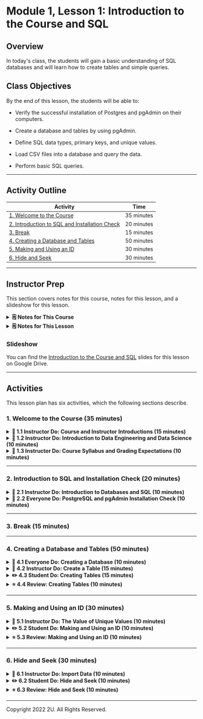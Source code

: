 # Module 1, Lesson 1: Introduction to the Course and SQL

## Overview

In today's class, the students will gain a basic understanding of SQL databases and will learn how to create tables and simple queries.

## Class Objectives

By the end of this lesson, the students will be able to:

* Verify the successful installation of Postgres and pgAdmin on their computers.

* Create a database and tables by using pgAdmin.

* Define SQL data types, primary keys, and unique values.

* Load CSV files into a database and query the data.

* Perform basic SQL queries.

---

## Activity Outline

| Activity | Time | 
| -- | -- | 
| [1. Welcome to the Course](#Section1) | 35 minutes |
| [2. Introduction to SQL and Installation Check](#Section2) | 20 minutes |
| [3. Break](#Section3) | 15 minutes |
| [4. Creating a Database and Tables](#Section4) | 50 minutes |
| [5. Making and Using an ID](#Section5) | 30 minutes |
| [6. Hide and Seek](#Section6) | 30 minutes |

---

## Instructor Prep

This section covers notes for this course, notes for this lesson, and a slideshow for this lesson.

<details>
 <summary><strong>🗒️ Notes for This Course</strong></summary>

* Welcome to the Netflix Pathways Advanced Data Science Bootcamp, the second in a series of bootcamp courses developed in partnership with Netflix. Remember that some students may not have taken the first course, Data Science Foundations Bootcamp, which covered exploratory data analysis and visualization by using Excel, Python and Pandas, Matplotlib, Plotly, and statistics. 

* In the first half of the course, the students will learn data engineering skills including, data modeling, basic and advanced SQL programming, then they'll learn how to extract and transform raw data and load the clean data into a database. Next, they'll learn to use PySpark and SparkSQL to analyze big data sets and build and test a ETL pipeline. Then, they'll apply what they have learned in the first half of the class by working in groups on a midterm project. 

* In the second half of the course, the students will learn how to make predictions, provide recommendations, and determine patterns or group data with machine learning algorithms, then they'll learn how to analyze numerical data, natural voice, text, and images using neural networks and learn how to process text and language using natural language processing (NLP). Then, they'll apply what they have learned in the course by working in groups on a final project. 

* The students have been given [pre-work instructions](https://coding-bootcamp-netflix-data-sci-adv-prework.readthedocs-hosted.com/en/latest) to installing the tools they'll need for the course through Canvas, which include, VS Code, Git, Git Bash (Windows only), pgAdmin and Postgres, Python, and Anaconda. We have set aside time in some lessons to check the installation of pgAdmin and Postgres in this lesson, and Anaconda in module 3.

* For each module, you’ll have a lesson plan (this document), activity folders to accompany each activity (including solved and unsolved versions of the activities), and slides to facilitate the presentation for the day. We encourage you to use the slideshow to help the students follow along with the activities and to engage those students whose learning styles are more visual.

* Feel free to distribute these slides to the students before or after class, but be aware that the **links to the slideshows** are for instructor use only. To distribute slide content to the students, please export the slides to a PDF file. You can then send the PDF to the students.

* It's important to set the right tone on the first day, so come to class prepared. We encourage you to practice aloud at home and to carefully think through your presentation. This doesn't mean that you need to memorize the lesson word for word, but you should be comfortable with the material. Be sure to develop a rapport with the class to establish a fun and inviting learning atmosphere. 

* The students will be able to download the unsolved versions of the activity files from Canvas. When the lesson plan calls for you to send files that the students don’t have access to in Canvas, we recommend that you use Slack to distribute the files.

* Have fun and enjoy the experience!

</details>

<details>
 <summary><strong>🗒️ Notes for This Lesson</strong></summary>

* In this lesson, a series of activities will introduce the students to programming with SQL by using Postgres and pgAdmin. Check in with the students during the student activities to assist those who appear frustrated or stuck. Remind them that SQL experience is highly valuable, so the steep learning curve is worth the effort.

* Before the break, there’s time for the instructional staff to help any students who had trouble installing Postgres and pgAdmin, or who have not yet installed them.

* **Important:** Be sure to send out the [installation instructions](Installation) to the students before today’s class. They will have time to install both in the [Introduction to SQL and Installation Check](#Section2) section.

</details>


### <a name="slideshow"></a> Slideshow

You can find the [Introduction to the Course and SQL](https://docs.google.com/presentation/d/1_0vDxhk26yRETmSIEZI1iSGLTIa80vDSYSLbZWBXChw/edit?usp=sharing) slides for this lesson on Google Drive.

---

## Activities

This lesson plan has six activities, which the following sections describe.

### 1. <a name="Section1"></a> Welcome to the Course (35 minutes)

<details>
  <summary><strong>📣 1.1 Instructor Do: Course and Instructor Introductions (15 minutes)</strong></summary>
<br>

In this section, there will be introductions from the university program director, instructor, and TAs.

After you and the TAs have introduced yourselves, ask each student to introduce themselves. Keep things lighthearted yet respectful as the students share their backgrounds.

</details>

<details>
  <summary><strong>📣 1.2 Instructor Do: Introduction to Data Engineering and Data Science (10 minutes)</strong></summary>
<br>

After the introductions, begin the lesson by briefly reviewing the past 20 years of data science in industry. Using the slides, cover the following points:

* In the past 20 years, the collection, storage, and analysis of data has accelerated and changed tremendously. So much is different that it doesn't even make sense for us to focus on anything data-related before the early 2000s.

  * From the early 2000s to the 2010s, data science seemed like a free-for-all. Everyone had their favorite language, tool kit, proprietary data solution, analysis pipeline, and more.

  * During this time, data scientists used whichever language had the most robust solution. They often needed multiple programming languages to complete a simple data workflow. For example, a data scientist might have started with a Java or R script to manipulate Structured Query Language (SQL) queries, moved to a C or C++ program to perform statistical modeling, and then gone back to Java or R (which at the time were cutting-edge technology) to create a visualization or generate a report.

  * Collaborative, open-community forums for programmers, such as Stack Overflow, did not exist. Programmers would spend hours reviewing documentation and then testing every step of the way.

  * As of 2020, these top 20 skills include computer science, data modeling, data science (data scientists), natural language processing (or NLP), data visualization, data management, machine learning, data structure, deep learning, analytics, Python, computer vision, SQL, predictive modeling, statistical modeling, big data, neural networks, data mining, and artificial intelligence.

</details>

<details>
  <summary><strong>📣 1.3 Instructor Do: Course Syllabus and Grading Expectations (10 minutes)</strong></summary>
<br>

After reviewing the evolution of data science over the past 20 years, go through the course syllabus and establish the expectations:

* This course covers all the relevant skills and techniques currently used in tech industry jobs. The students will gain understanding and proficiency through:

  * In-class programming exercises

  * Take-home assignments and unit assessments

  * Midterm and final portfolio group projects

* In addition to technical, statistical, machine learning, and database design skills, this course will also cover critical soft skills, including:

  * Collaborative design and Agile software development using Git and GitHub.

  * Technical presentation and public speaking skills

Next, review the course structure, which comprises:

* Take-home assignments after every module, except during project weeks

* A midterm and a final project

**Note:** We recommend that you make each assignment due 48 hours after the end of its module. Make each unit assessment due by the end of the week that you assign it.

Send out the [current course syllabus](Resources/Non-branded_Syllabus-NFLX_Pathways_Advanced_Data_Science_Boot_Camp.pdf) to the students.

Review the high-level descriptions and objectives of each module.

* The following factors will determine the grades for the course:

  * Attendance and participation (10%)

  * 11 assignments, with pass/fail grading (20%)

    * Each assignment will have its own grading rubric.

      **Note:** You can open the [Data Modeling Rubric](Resources/Data_Modeling_Rubric.pdf) and review the grading scheme.

    * Let the students know that they’ll get a PDF of the rubric in the assignment folder in Canvas. 

    * Point out that the students can get partial credit points for each graded deliverable. The instructor or grader will enter the partial credit points in the Points column.

  * Four unit assessments (20%)

    * Each assessment is graded on a scale of 50 points and will be pass/fail, with passing being greater than or equal to 35 points.

  * Project participation and deliverables (50%)

    **Note:** The project grade is based on project submission and group presentation criteria.

    * The midterm project is worth 20% of a student's total grade.

      * [Midterm Project Grading Rubric](Resources/Midterm_Project_Grading_Rubric.pdf)

    * The final project is worth 30% of a student's total grade.

      * [Final Project Grading Rubric](Resources/Final_Project_Grading_Rubric.pdf) 

Review each rubric, and then point out a sampling of criteria that will be used to grade the students’ submissions.

</details>

---

### 2. <a name="Section2"></a> Introduction to SQL and Installation Check (20 minutes)

<details>
  <summary><strong>📣 2.1 Instructor Do: Introduction to Databases and SQL (10 minutes)</strong></summary>

* Vast amounts of data are generated and stored every day. Because of the speed, size, and dynamic nature of this data, companies and other organizations need tools to store and access the data in an organized way. Databases can store and organize large amounts of data, which then makes it possible to analyze the data.

* **SQL** is a query language that was designed to help manage and analyze data in databases. It can also be used with programming languages like Python to build applications that interact with databases. SQL has become a standard language for people that work with data.

 * Databases are similar to CSV files in that they’re designed to store, access, and analyze data. 

* Databases offer a wide range of benefits. These include the ability to handle vast amounts of data spread across many computers and networks.

* The two most commonly used types are relational databases and NoSQL databases.

  * **Relational databases** are the most mature of all the database structures. In a relational database, every piece of information has a relationship to every other piece. Additionally, a relational database stores data records as tables, with every table consisting of rows and columns. The rows in a single table relate to each other via a **primary key**. The tables relate to each other via a **foreign key**. Because of the formal organizational structure of relational databases, we can understand and navigate them by using SQL.

  * Instead of keeping data in tables, a **NoSQL database** uses a simpler, horizontal design. One of the most popular forms of NoSQL databases, MongoDB, holds data in **documents**. When a document is added to the database, MongoDB assigns it an identification number, or **key**. The key allows us to access that document. Because of its less rigid structure, some people consider NoSQL databases to be more flexible than relational databases. And NoSQL databases often respond faster to queries. The downside is that the lack of a rigid structure can more easily create duplicated, messy, or missing data.

* Although NoSQL databases are popular, no database structure comes close to the popularity of relational databases and the SQL language.

* In this unit, we’ll work with a specific type of relational database called PostgreSQL. All relational databases and SQL languages are similar, so the concepts you’ll learn in this SQL unit can apply to any relational database, including SQLite, MySQL, and more.

* In a professional environment, you'll likely access databases via the organization's computer network or the Internet. On a small scale, such as our classroom setting or a small tech company, you may find databases stored on a single computer. With larger companies that create and manage more data, you will likely see databases stored in a cloud infrastructure, like Amazon Web Services (AWS), Microsoft Azure, or Google Cloud Platform (GCP). 


#### What Is SQL?

* SQL (either pronounced as "sequel" or by reading each letter individually as "S-Q-L") stands for Structured Query Language. It’s a powerful programming tool that enables us to create, populate, manipulate, and access databases.

* Using SQL we can search and analyze data stored in tables on a server, much like using Microsoft Excel to search and analyze data stored in spreadsheets.

* In this unit, we'll use the following tools:
  
  * PostgreSQL (usually referred to as "Postgres") is a relational database system that uses the SQL language.
  
  * pgAdmin is a tool that provides a visual interface for managing databases. We'll first set up pgAdmin to connect to our PostgreSQL database, and then use it to write SQL queries to analyze data in our database.

* Send out the [SQL Reference Guide](../Supplemental/SQL_reference_guide.pdf) for the students to use as a reference during the activities.

</details>

<details>
  <summary><strong>🎉 2.2 Everyone Do: PostgreSQL and pgAdmin Installation Check (10 minutes)</strong></summary>

Now that we've covered some basics of databases and SQL, we'll check that everyone has installed PostgreSQL and pgAdmin on their computers.

#### Installation of Postgres and pgAdmin on Local Machine Demonstration

* Send out the installation instructions for both Windows and Mac to all students. The students should follow the installation instructions for their operating system:

    * [Mac Installation Instructions](Installation/pgAdmin_and_Postgres_for_Mac.md)

    * [Windows Installation Instructions](Installation/pgAdmin_and_Postgres_for_Windows.md)

* Send out the PostgreSQL download link to all students. This linked page contains downloads for both operating systems:

    * [PostgreSQL Download](https://www.enterprisedb.com/downloads/postgres-postgresql-downloads)

* Let the students know that we’ll be downloading the latest version of PostgreSQL 12 server, which also installs the latest compatible version of pgAdmin. 

* Point out the correct download buttons for Windows and Mac operating systems:

    ![A screenshot shows the Postgres version download options.](Images/postgres_download.png)

* Tell the students to include all the optional components except for **Stack Builder** when they are installing components from their Postgres download file.

* Tell the students to follow the remaining steps in the installation README to configure their password and ports. Encourage the students to use the default settings, which are suitable for our purposes.

Confirm that all students have completed this process. Address any issues and questions before moving on.

</details>

---

### 3. <a name="Section3"><a name="Break"></a> Break (15 minutes)

---

### 4. <a name="Section4"></a>Creating a Database and Tables (50 minutes)

<details>
  <summary><strong>🎉 4.1 Everyone Do: Creating a Database (10 minutes)</strong></summary>
<br>

* Use the slides(#slideshow) to show the students how to create a database in pgAdmin.

  * Open pgAdmin in a new browser window and ensure that everyone is able to follow along and view their PostgreSQL server in the pgAdmin user interface.

    ![””](Images/browser-view.png)

* Demonstrate the steps to create a database by using pgAdmin.

  * In the pgAdmin editor, right-click the newly established server to create a new database.

  * From the menu, select Create, and then select Database to create a new database.

    ![””](Images/create_database.png)

  * Enter “animals_db” as the database name. Make sure that the owner is set as “postgres” (default setting), and then click Save.

    ![””](Images/animals_db.png)

* At this point, show the students that there is a new database listed in the left-hand menu. Explain that pgAdmin is not yet connected to the new database, `animals_db`. Clicking `animals_db` will initiate a connection from pgAdmin to the database.

  ![””](Images/new_db.png)

* Answer any questions before moving on.

</details>

<details>
  <summary><strong>📣 4.2 Instructor Do: Create a Table (15 minutes)</strong></summary>

* Now that we have created a database on the server, it's time to explore SQL and start creating tables within the new database!

* Use the slides to assist the students in understanding how to create tables in SQL.

* There are two options for creating tables in pgAdmin: (1) Run a SQL query that contains the table schema, or (2) create the table by using pgAdmin menus. 

* First, demonstrate how to create a table by using a SQL query. 

  * From the left-hand menu in pgAdmin, right-click animals_db and select Query Tool.

    ![””](Images/query_tool.png)

    **Note:** You can also select the Query Tool from the Tools dropdown menu at the top of the screen.

    ![””](Images/tool_dropdown.png)

  * Tell the students that you will demonstrate how to access the code editor.

  * Type the following lines of code while explaining each line:

    ```sql
    CREATE TABLE people (
      name VARCHAR(30) NOT NULL,
      has_pet BOOLEAN DEFAULT false,
      pet_type VARCHAR(10) NOT NULL,
      pet_name VARCHAR(30),
      pet_age INT
    );
    ```

    * `CREATE TABLE people (<COLUMNS>);` creates a table called `people` with the columns listed within the parentheses.

    * `name VARCHAR(30) NOT NULL` creates a `name` column that holds character strings of up to 30 characters. The column will not allow null fields.

    * The `NOT NULL` constraint requires you to specify a value for every row in the column.

    * `pet_type VARCHAR(10) NOT NULL` creates a `pet_type` in the same manner that the `name` column is created. The only difference is the number of characters allowed in the column.

    * `has_pet BOOLEAN DEFAULT false` creates a `has_pet` column that holds either true or false values. Here, we've set the default value to false.

    * `pet_name VARCHAR(30)` creates a `pet_name` column that holds character strings of up to 30 characters and will allow null values.

    * `pet_age INT` creates a `pet_age` column that holds integers.

    * **Note:** Be sure to point out that a semicolon marks the end of a SQL statement. You can run multiple SQL statements at the same time If you separate them with semicolons. 
    
* **Important:** Avoid the use of spaces or capital letters in table names or column names in Postgres (and other versions of SQL). SQL requires you to place double quotes around any names with capital letters or spaces, and it is easy to forget them when you are writing queries.

  * After reviewing the code, click the play icon to run the script.

    ![””](Images/run_arrow.png)

  * Point out that the Messages tab at the bottom of the screen shows that the "CREATE TABLE" function was successful.  

* Next, demonstrate how to create a table by using pgAdmin menus. 

  * In pgAdmin, right-click “animals_db,” scroll down to and select “Tables,” select “Create,” and then select “Table.”

    ![””](Images/create_table_pgAdmin.png)

  * In the "Create Table" menu, add the name of your table. 

    ![””](Images/add_table_name.png)

  * Next, add a column via the following steps.

   * Click the "Columns" tab.

   * Click the "+" sign.

   * Enter the name of the column.

   * Select the data type from the drop-down menu options

   * Select any additional parameters, such as the length of the data type, whether it is null, and if it is a primary key.

    ![””](Images/adding_columns_manually.png)

  * Demonstrate creating all columns so that the "owners" table looks like the following image:

    ![The complete owners table.](Images/pgAdmin_owners_table.png)

  * Send out the following [pgAdmin table dialog documentation](https://www.pgadmin.org/docs/pgadmin4/development/table_dialog.html) on how to create or modify tables manually in pgAdmin.

* Finally, demonstrate that the structure of a "people" table can be visualized by typing and running `SELECT * FROM people;` below the table creation code in the query editor.

* When we run all the code in the query editor and include our SELECT statement, pgAdmin displays an error message: `ERROR:  relation "people" already exists`. 

  * Explain that SQL data is persistent, meaning that it is not deleted or overwritten when we run identical commands. When we create a database or table with a name identical to one that already exists, an error message will tell us that the database or table already exists.

  * Ask the class how to avoid this kind of error. The students may respond that they can simply delete the offending line of code and then run the commands again. Explain that while this method would work, deleting working code is not a best practice.

  * Show the class an alternative method: Highlight the lines of code to run, and then click the play icon to run only the highlighted selection. This method of running SQL code is preferable to deleting previous code.

    ![Running a select statement in pgAdmin.](Images/Select.png)

    * Tell the students that other methods include opening a new query window or commenting out any lines that shouldn't be run again. Feel free to show students the "Command + /" and "Control + /" comment shortcuts for macOS and Windows, respectively.

  * Explain that using the asterisk in the `SELECT * FROM people;` statement selects all columns from the table.

* Next, type the following code while explaining each line.

  ```sql
  INSERT INTO people (name, has_pet, pet_type, pet_name, pet_age)
  VALUES ('Jacob', true, 'dog', 'Misty', 10),
    ('Ahmed', true, 'rock', 'Rockington', 100),
    ('Peter', true, 'cat', 'Franklin', 2),
    ('Dave', true, 'dog', 'Queso', 1);

  SELECT *
  FROM people;
  ```

  * This code operates as it is read: it inserts data into the `people` table and then specifies the columns in which data will be entered.

  * The `VALUES` line places the data contained in the parentheses into the corresponding columns listed after the `INSERT INTO` statement.

  * We have to use single quotation marks instead of double quotes for inserting strings. Remind the class that double quotes are for referencing table and column names with capital letters, spaces, and other characters. Using double quotation marks here will result in errors.

  * Next, we add values in parentheses in the exact order as the table schema. If a value is not present, we can use `NULL` or empty quotes to avoid errors.

  * Commas separate each row of tuples that we insert into the table so that multiple rows may be inserted in a single query. A missing comma at the end of a tuple will produce an error.

* Use the following code to query the table, extracting only the `pet_name`.

  ```sql
  SELECT pet_name
  FROM people;
  ```

  * Explain that specifying a column name in the `SELECT` statement will return only the data contained in that field.

* Filter the queried data to display only dogs younger than five years old.

  ```sql
  SELECT pet_type, pet_name
  FROM people
  WHERE pet_type = 'dog'
  AND pet_age < 5;
  ```

* Explain the following points:

  * The `SELECT` clause can specify more than one column.

  * We filter data by using additional clauses such as `WHERE` and `AND`.

  * The `WHERE` clause will extract only the data that meets the condition specified. `AND` adds a second condition to the original clause, further refining the query.

  * Point out that in SQL, we use a single equal sign to make a comparison. This is different from Python, where comparisons are done with a double equals (`==`) sign. 

* Slack out the [creating_tables.sql](Activities/02-Ins_Creating_Tables/Solved/creating_tables.sql) file for the students to refer to later.

* Answer any questions before moving on.

</details>

<details>
  <summary><strong>✏️ 4.3 Student Do: Creating Tables (15 minutes)</strong></summary>

* Use the slides to present this activity to the class.

* In this activity, the students will use pgAdmin to re-create and query a table.

* **File:**

  * [README.md](Activities/03-Stu_Creating_Tables/README.md)

</details>

<details>
  <summary><strong>⭐ 4.4 Review: Creating Tables (10 minutes)</strong></summary>

* Use the slides to assist you in reviewing the activity.

* Slack out the solution file to the students, open the file, and then copy the solution SQL code prior to starting the review:

  * [stu_creating_tables.sql](Activities/03-Stu_Creating_Tables/Solved/stu_creating_tables.sql)

* Create a new database named `city_info` in pgAdmin. Use the query tool to copy and paste the solution from `stu_creating_tables.sql`. Alternatively, you can live-code the solution.

  * Remind the students that they must specify the data type for each column when creating a new table.

    ```sql
    CREATE TABLE cities (
      city VARCHAR(30) NOT NULL,
      state VARCHAR(30) NOT NULL,
      population INT
    );
    ```

* Insert multiple rows of data into the new table.

  * Point out to the students that we specify each column in the `INSERT INTO` clause, and we insert the values in the same order.

  * To make the code easier to read, we should place each row of values on its own line, separated by a comma.

    ```sql
    INSERT INTO cities (city, state, population)
    VALUES ('Alameda', 'California', 79177),
      ('Mesa', 'Arizona', 496401),
      ('Boerne', 'Texas', 16056),
      ('Anaheim', 'California', 352497),
      ('Tucson', 'Arizona', 535677),
      ('Garland', 'Texas', 238002);
    ```

* Next, create a query to view the data using the `SELECT` clause.

  ```sql
  SELECT *
  FROM cities;
  ```

  * Point out the syntax. Even though the code can fit on a single line, we've split it up over two lines. When we create more advanced queries, this practice makes the code easier to read.

* Using the `SELECT` clause again, query the data to return only the cities in the table.

  ```sql
  SELECT city
  FROM cities;
  ```

* Explain to the students that the first bonus question incorporates a `WHERE` clause, which further filters the data.

  * The `WHERE` clause allows us to search for specific data within a database. In this case, we are extracting only the records that meet the specified condition.

  * In the line `WHERE state = 'Arizona';` we are specifying Arizona in the state column.

    ```sql
    SELECT city, state
    FROM cities
    WHERE state = 'Arizona';
    ```

* Demonstrate the solution to the second bonus question.

  * Point out that the `WHERE` clause is highly customizable, such as with the use of the `<` operator.

    ```sql
    SELECT *
    FROM cities
    WHERE population < 100000;
    ```

* Go through the solution to the third and final bonus question.

  * We can filter queries even further with the `AND` clause. This clause allows us to specify more than one condition in the query.

    ```sql
    SELECT *
    FROM cities
    WHERE population < 100000
    AND state = 'California';
    ```

* Slack out the [stu_creating_tables.sql](Activities/03-Stu_Creating_Tables/Solved/stu_creating_tables.sql) solution for the students to refer to later.

* Answer any questions before moving on.

</details>

---

### 5. <a name="Section5"></a> Making and Using an ID (30 minutes)

<details>
  <summary><strong>📣 5.1 Instructor Do: The Value of Unique Values (10 minutes)</strong></summary>

* Use the slides to introduce the class to Unique Values.

* **File:** [values_of_uniques.sql](Activities/04-Ins_Values_of_Uniques/Solved/values_of_uniques.sql)

* Using the `people` table from the `animals_db` database, insert the duplicate data below into the table and then visualize the table with the new information.

  ```sql
  INSERT INTO people (name, has_pet, pet_type, pet_name, pet_age)
  VALUES ('Ahmed', true, 'rock', 'Rockington', 100);

  SELECT *
  FROM people;
  ```

  * Duplicate data is a real-world occurrence (and an eyesore). Demonstrate how to remove the rows containing the string `Ahmed` in the `name` column.

    ```sql
    DELETE FROM people
    WHERE name = 'Ahmed';
    ```

  * The duplicate was deleted, but so was the original row. Tell the class that this happened because *all* rows that match the where clause were deleted.

  * The name Ahmed appears twice in the table, so SQL assumes that we want to delete every row containing this name. SQL doesn't understand that we only want to remove the duplicate row.

  * To prevent these things from happening, programmers will often create a column that automatically populates each new row with a unique identifying value. This allows them to select and modify any one specific row more easily.

* Remove the `people` table by running the following line of code:

  ```sql
  -- Delete the table "people"
  DROP TABLE people;
  ```

* Copy the following code from the `values_of_uniques.sql` file and then paste it in the pgAdmin editor.

  ```sql
  -- Re-create the table "people" within animals_db
  CREATE TABLE people (
    id SERIAL PRIMARY KEY,
    name VARCHAR(30) NOT NULL,
    has_pet BOOLEAN DEFAULT false,
    pet_type VARCHAR(10) NOT NULL,
    pet_name VARCHAR(30),
    pet_age INT
  );

  -- Insert data into the table
  INSERT INTO people (name, has_pet, pet_type, pet_name, pet_age)
  VALUES ('Jacob', true, 'dog', 'Misty', 10),
    ('Ahmed', true, 'rock', 'Rockington', 100),
    ('Ahmed', true, 'rock', 'Rockington', 100),
    ('Peter', true, 'cat', 'Franklin', 2),
    ('Dave', true, 'dog', 'Queso', 1),
    ('Dave', true, 'dog', 'Pringles', 7);

  -- Query all fields from the table
  SELECT *
  FROM people;
  ```

  * Explain that a *primary key* uniquely identifies a row.

  * We use `SERIAL` to generate a new value for each inserted record in the table. By default, the starting value is 1, and it will increase by 1 for each new record. By using `SERIAL` with our unique `PRIMARY KEY`, we automatically get unique, incrementing values for each table row.

  * Because values will automatically increment, each row's ID is guaranteed to be unique. Using a primary key in the `WHERE` clause ensures that SQL does not identify and update the wrong row.

  * Point out that the `INSERT` statements have not changed because they do not need to insert data specifically into the `id` column. SQL automatically provides a value for this column, fulfilling the uniqueness constraint by automatically incrementing the last value used as an ID.

  * SQL automatically assigns the data type for the `id` column as an integer.

* One entry in the table is incorrect: one of the Daves has the wrong `pet_name` and `pet_age`. We need to update the `pet_name` from Pringles to Rocket and the `pet_age` from 7 to 8.

  * To avoid issues with updating multiple rows, we'll update by ID. First, query by name to find the ID for the row we want to update.

    ```sql
    SELECT id, name, pet_name, pet_age
    FROM people
    WHERE name = 'Dave';
    ```

  * This will return all rows that contain the name Dave, including the `id`, `pet_name`, and `pet_age` columns.

  * Next, we can select and update the `pet_name` from Pringles to Rocket and the `pet_age` from 7 to 8 based on the row's unique ID.

    ```sql
    UPDATE people
    SET has_pet = true, pet_name = 'Rocket', pet_age = 8
    WHERE id = 6;
    ```

  * Similar to creating a query, we use the `WHERE` statement to pinpoint the data that we want to change. In this case, we use the `id` column to select the unique row that we want to edit.

  * Duplicate data is also easier to remove with the use of a unique ID. Using the following code, remove the duplicate data.

    ```sql
    DELETE FROM people
    WHERE id = 3;
    ```

  * This does exactly what we want: duplicate data is deleted, and original data is preserved.

* Slack out the [values_of_uniques.sql](Activities/04-Ins_Values_of_Uniques/Solved/values_of_uniques.sql) file for the students to refer to later.

* Answer any remaining questions before moving on.

</details>

<details>
  <summary><strong>✏️ 5.2 Student Do: Making and Using an ID (10 minutes)</strong></summary>

* Use the slides to present this activity to the class.

* In this activity, the students will recreate a table and then query, insert, and update data.

**Files:**

  * [README.md](Activities/05-Stu_Making_IDs/README.md)

  * [making_ids_unsolved.sql](Activities/05-Stu_Making_IDs/Unsolved/making_ids_unsolved.sql)

</details>

<details>
  <summary><strong>⭐ 5.3 Review: Making and Using an ID (10 minutes)</strong></summary>

* Use the slides(#slideshow) to assist you in reviewing the activity.

* Slack out the solution file to the students:

  * **File:** [making_ids_solved.sql](Activities/05-Stu_Making_IDs/Solved/making_ids_solved.sql)

* Open `making_ids_solved.sql` and copy the code into pgAdmin.

* Go over the lines of code that create the ID and set the ID as the primary key. Make sure the students understand how this works, and explain how useful this will be for the upcoming homework assignment.

* Answer any questions before moving on.

</details>

---

### 6. <a name="Section6"></a> Hide and Seek (30 minutes)

<details>
  <summary><strong>📣 6.1 Instructor Do: Import Data (10 minutes)</strong></summary>

* Use the slides to introduce the students to this section on importing data.

* Slack out the following files for the students who want to follow along during the demonstration:

* **Files:**

  * [Fauna_Vertabrate.csv](Activities/06-Ins_Importing_Data/Resources/Fauna_Vertabrate.csv)

  * [importing_data.sql](Activities/06-Ins_Importing_Data/Solved/importing_data.sql)

* So far, the students have created their own tables and values manually using SQL code. As you might imagine, this process can be tedious when translating large datasets from external sources. Thankfully, pgAdmin includes a built-in import tool that can take CSV files and easily import the data into tables.

* Return to pgAdmin and create a new database called `Miscellaneous_DB`.

* Open the CSV file within an integrated development environment (IDE), such as Excel, to show the dataset that we will import. Be sure to point out that the first row of this dataset includes headers.

  * Open a query tool within `Miscellaneous_DB` and create a table named `fauna_vertabrate`.

  * Using the code from `importing_data.sql`, create the columns needed for importing the data. Point out that the columns created match the data in the CSV file.

  * Once the table and columns have been created, right-click Miscellaneous_DB from the left-hand menu and select Refresh.

  * Scroll down to Schemas and expand that menu, and then expand the public menu followed by the Tables menu, as shown in the following image:

    ![“”](Images/table-expand.png)

  * Right-click the new table and select **Import/Export** from the menu.

    ![“”](Images/import.png)

* In the Options tab, complete the following steps:

  * Slide the Import/Export tab to Import.

  * Click on the dot menu to navigate to the `Fauna_Vertabrate.csv` file on your computer.

  * Slide the Header tab to Yes.

  * Select the comma from the dropdown menu to use commas as the Delimiter.

  * Leave the other fields as they are, and then click OK.

  * **Note:** Errors are common at this stage if the column names and positions do not *exactly* match between Postgres and the CSV. Emphasize the importance of making sure the columns are set up correctly before attempting to import a CSV.

* In the query tool, rerun `SELECT * FROM fauna_vertabrate` to verify that data has been imported.

* Let the students know that the bigger a dataset is, the longer it will take pgAdmin to import values.

* Data Source: City of Perth/Data WA (2021). Fauna Vertebrate. [https://catalogue.data.wa.gov.au/dataset/perth-fauna-vertabrate](https://catalogue.data.wa.gov.au/dataset/perth-fauna-vertabrate)

</details>

<details>
  <summary><strong>✏️ 6.2 Student Do: Hide and Seek (10 minutes)</strong></summary>

* Use the slides to present this activity.

* In this activity, the students will create a new table and import data from a CSV file.

* Slack out the following file and instructions:

* **Files:**

    * [README.md](Activities/07-Stu_Hide_and_Seek/README.md)

    * [hide_and_seek_unsolved.sql](Activities/07-Stu_Hide_and_Seek/Unsolved/hide_and_seek_unsolved.sql)
    
    * [soft-attributes.csv](Activities/07-Stu_Hide_and_Seek/Resources/soft-attributes.csv)


* Data Source: Krisztian Balog, Filip Radlinski and Alexandros Karatzoglou from Google LLC (2021). SoftAttributes: Relative movie attribute dataset for soft attributes. [https://github.com/google-research-datasets/soft-attributes](https://github.com/google-research-datasets/soft-attributes).

</details>

<details>
  <summary><strong>⭐ 6.3 Review: Hide and Seek (10 minutes)</strong></summary>

* Use the slides to assist you in reviewing the activity.

* Slack out the solution file to the students:

  * [hide_and_seek_solved.sql](Activities/07-Stu_Hide_and_Seek/Solved/hide_and_seek_solved.sql)

* Open pgAdmin and paste the code from `hide_and_seek.sql` into the editor. Explain the following:

  * To view a range of data, we can use a combination of `WHERE` and `AND` statements.

  * To collect data that exists in either one column or another, we include the `OR` statement in the query.

* Go through the solutions to the bonus questions, touching on the fact that `AND` statements can be used more than once for more specific results.

* Answer any questions before ending class.

</details>

- - -

Copyright 2022 2U. All Rights Reserved.